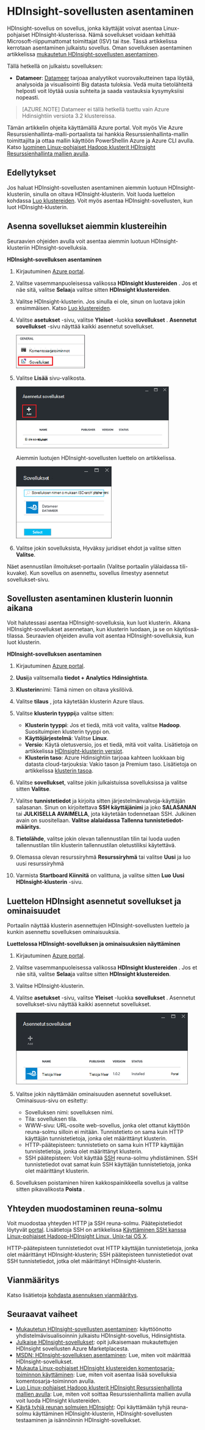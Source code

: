 <properties
    pageTitle="Hadoop-sovellusten asentaminen HDInsight | Microsoft Azure"
    description="Opettele HDInsight-sovellusten asentaminen HDInsight-sovellukset."
    services="hdinsight"
    documentationCenter=""
    authors="mumian"
    manager="jhubbard"
    editor="cgronlun"
    tags="azure-portal"/>

<tags
    ms.service="hdinsight"
    ms.devlang="na"
    ms.topic="hero-article"
    ms.tgt_pltfrm="na"
    ms.workload="big-data"
    ms.date="09/14/2016"
    ms.author="jgao"/>

# <a name="install-hdinsight-applications"></a>HDInsight-sovellusten asentaminen

HDInsight-sovellus on sovellus, jonka käyttäjät voivat asentaa Linux-pohjaiset HDInsight-klusterissa. Nämä sovellukset voidaan kehittää Microsoft-riippumattomat toimittajat (ISV) tai itse. Tässä artikkelissa kerrotaan asentaminen julkaistu sovellus. Oman sovelluksen asentaminen artikkelissa [mukautetun HDInsight-sovellusten asentaminen](hdinsight-apps-install-custom-applications.md). 

Tällä hetkellä on julkaistu sovelluksen:

- **Datameer**: [Datameer](http://www.datameer.com/documentation/display/DAS50/Home?ls=Partners&lsd=Microsoft&c=Partners&cd=Microsoft) tarjoaa analyytikot vuorovaikutteinen tapa löytää, analysoida ja visualisointi Big datasta tuloksia. Vedä muita tietolähteitä helposti voit löytää uusia suhteita ja saada vastauksia kysymyksiisi nopeasti.

>[AZURE.NOTE] Datameer ei tällä hetkellä tuettu vain Azure Hdinsightiin versiota 3.2 klustereissa.

Tämän artikkelin ohjeita käyttämällä Azure portal. Voit myös Vie Azure Resurssienhallinta-malli-portaalista tai hankkia Resurssienhallinta-mallin toimittajilta ja ottaa mallin käyttöön PowerShellin Azure ja Azure CLI avulla.  Katso [luominen Linux-pohjaiset Hadoop klusterit HDInsight Resurssienhallinta mallien avulla](hdinsight-hadoop-create-linux-clusters-arm-templates.md).

## <a name="prerequisites"></a>Edellytykset

Jos haluat HDInsight-sovellusten asentaminen aiemmin luotuun HDInsight-klusteriin, sinulla on oltava HDInsight-klusterin. Voit luoda luettelon kohdassa [Luo klustereiden](hdinsight-hadoop-linux-tutorial-get-started.md#create-cluster). Voit myös asentaa HDInsight-sovellusten, kun luot HDInsight-klusterin.

## <a name="install-applications-to-existing-clusters"></a>Asenna sovellukset aiemmin klustereihin

Seuraavien ohjeiden avulla voit asentaa aiemmin luotuun HDInsight-klusteriin HDInsight-sovelluksia.

**HDInsight-sovelluksen asentaminen**

1. Kirjautuminen [Azure portal](https://portal.azure.com).
2. Valitse vasemmanpuoleisessa valikossa **HDInsight klustereiden** .  Jos et näe sitä, valitse **Selaa**ja valitse sitten **HDInsight klustereiden**.
3. Valitse HDInsight-klusterin.  Jos sinulla ei ole, sinun on luotava jokin ensimmäisen.  Katso [Luo klustereiden](hdinsight-hadoop-linux-tutorial-get-started.md#create-cluster).
4. Valitse **asetukset** -sivu, valitse **Yleiset** -luokka **sovellukset** . **Asennetut sovellukset** -sivu näyttää kaikki asennetut sovellukset. 

    ![hdinsight sovellusten portal-valikko](./media/hdinsight-apps-install-applications/hdinsight-apps-portal-menu.png)

5. Valitse **Lisää** sivu-valikosta. 

    ![hdinsight asennetut sovellukset-sovellukset](./media/hdinsight-apps-install-applications/hdinsight-apps-installed-apps.png)

    Aiemmin luotujen HDInsight-sovellusten luettelo on artikkelissa.

    ![hdinsight sovellukset käytettävissä olevat sovellukset](./media/hdinsight-apps-install-applications/hdinsight-apps-list.png)

6. Valitse jokin sovelluksista, Hyväksy juridiset ehdot ja valitse sitten **Valitse**.

Näet asennustilan ilmoitukset-portaalin (Valitse portaalin ylälaidassa tili-kuvake). Kun sovellus on asennettu, sovellus ilmestyy asennetut sovellukset-sivu.

## <a name="install-applications-during-cluster-creation"></a>Sovellusten asentaminen klusterin luonnin aikana

Voit halutessasi asentaa HDInsight-sovelluksia, kun luot klusterin. Aikana HDInsight-sovellukset asennetaan, kun klusterin luodaan, ja se on käytössä-tilassa. Seuraavien ohjeiden avulla voit asentaa HDInsight-sovelluksia, kun luot klusterin.

**HDInsight-sovelluksen asentaminen**

1. Kirjautuminen [Azure portal](https://portal.azure.com).
2. **Uusi**ja valitsemalla **tiedot + Analytics** **Hdinsightista**.
3. **Klusterin**nimi: Tämä nimen on oltava yksilöivä.
4. Valitse **tilaus** , jota käytetään klusterin Azure tilaus.
5. Valitse **klusterin tyyppi**ja valitse sitten:

    - **Klusterin tyyppi**: Jos et tiedä, mitä voit valita, valitse **Hadoop**. Suosituimpien klusterin tyyppi on.
    - **Käyttöjärjestelmä**: Valitse **Linux**.
    - **Versio**: Käytä oletusversio, jos et tiedä, mitä voit valita. Lisätietoja on artikkelissa [HDInsight-klusterin versiot](hdinsight-component-versioning.md).
    - **Klusterin taso**: Azure Hdinsightiin tarjoaa kahteen luokkaan big datasta cloud-tarjouksia: Vakio tason ja Premium taso. Lisätietoja on artikkelissa [klusterin tasoa](hdinsight-hadoop-provision-linux-clusters.md#cluster-tiers).
6. Valitse **sovellukset**, valitse jokin julkaistuissa sovelluksissa ja valitse sitten **Valitse**.
6. Valitse **tunnistetiedot** ja kirjoita sitten järjestelmänvalvoja-käyttäjän salasanan. Sinun on kirjoitettava **SSH käyttäjänimi** ja joko **SALASANAN** tai **JULKISELLA AVAIMELLA**, jota käytetään todennetaan SSH. Julkinen avain on suositellaan. **Valitse alalaidassa Tallenna tunnistetiedot-määritys.**
8. **Tietolähde**, valitse jokin olevan tallennustilan tilin tai luoda uuden tallennustilan tilin klusterin tallennustilan oletustiliksi käytettävä.
9. Olemassa olevan resurssiryhmä **Resurssiryhmä** tai valitse **Uusi** ja luo uusi resurssiryhmä

10. Varmista **Startboard Kiinnitä** on valittuna, ja valitse sitten **Luo** **Uusi HDInsight-klusterin** -sivu. 

## <a name="list-installed-hdinsight-apps-and-properties"></a>Luettelon HDInsight asennetut sovellukset ja ominaisuudet

Portaalin näyttää klusterin asennettujen HDInsight-sovellusten luettelo ja kunkin asennettu sovelluksen ominaisuuksia.

**Luettelossa HDInsight-sovelluksen ja ominaisuuksien näyttäminen**

1. Kirjautuminen [Azure portal](https://portal.azure.com).
2. Valitse vasemmanpuoleisessa valikossa **HDInsight klustereiden** .  Jos et näe sitä, valitse **Selaa**ja valitse sitten **HDInsight klustereiden**.
3. Valitse HDInsight-klusterin.
4. Valitse **asetukset** -sivu, valitse **Yleiset** -luokka **sovellukset** . Asennetut sovellukset-sivu näyttää kaikki asennetut sovellukset. 

    ![hdinsight asennetut sovellukset-sovellukset](./media/hdinsight-apps-install-applications/hdinsight-apps-installed-apps-with-apps.png)

5. Valitse jokin näyttämään ominaisuuden asennetut sovellukset. Ominaisuus-sivu on esitetty:

    - Sovelluksen nimi: sovelluksen nimi.
    - Tila: sovelluksen tila. 
    - WWW-sivu: URL-osoite web-sovellus, jonka olet ottanut käyttöön reuna-solmu silloin ei mitään. Tunnistetieto on sama kuin HTTP käyttäjän tunnistetietoja, jonka olet määrittänyt klusterin.
    - HTTP-päätepisteen: tunnistetieto on sama kuin HTTP käyttäjän tunnistetietoja, jonka olet määrittänyt klusterin. 
    - SSH päätepisteen: Voit käyttää [SSH](hdinsight-hadoop-linux-use-ssh-unix.md) reuna-solmu yhdistäminen. SSH tunnistetiedot ovat samat kuin SSH käyttäjän tunnistetietoja, jonka olet määrittänyt klusterin.

6. Sovelluksen poistaminen hiiren kakkospainikkeella sovellus ja valitse sitten pikavalikosta **Poista** .

## <a name="connect-to-the-edge-node"></a>Yhteyden muodostaminen reuna-solmu

Voit muodostaa yhteyden HTTP ja SSH reuna-solmu. Päätepistetiedot löytyvät [portal](#list-installed-hdinsight-apps-and-properties). Lisätietoja SSH on artikkelissa [Käyttäminen SSH kanssa Linux-pohjaiset Hadoop-HDInsight Linux, Unix-tai OS X](hdinsight-hadoop-linux-use-ssh-unix.md). 

HTTP-päätepisteen tunnistetiedot ovat HTTP käyttäjän tunnistetietoja, jonka olet määrittänyt HDInsight-klusterin; SSH päätepisteen tunnistetiedot ovat SSH tunnistetiedot, jotka olet määrittänyt HDInsight-klusterin.

## <a name="troubleshoot"></a>Vianmääritys

Katso lisätietoja [kohdasta asennuksen vianmääritys](hdinsight-apps-install-custom-applications.md#troubleshoot-the-installation).

## <a name="next-steps"></a>Seuraavat vaiheet

- [Mukautetun HDInsight-sovellusten asentaminen](hdinsight-apps-install-custom-applications.md): käyttöönotto yhdistelmävisualisoinnin julkaistu HDInsight-sovellus, Hdinsightista.
- [Julkaise HDInsight-sovellukset](hdinsight-apps-publish-applications.md): opit julkaisemaan mukautettujen HDInsight sovellusten Azure Marketplacesta.
- [MSDN: HDInsight-sovelluksen asentaminen](https://msdn.microsoft.com/library/mt706515.aspx): Lue, miten voit määrittää HDInsight-sovellukset.
- [Mukauta Linux-pohjaiset HDInsight klustereiden komentosarja-toiminnon käyttäminen](hdinsight-hadoop-customize-cluster-linux.md): Lue, miten voit asentaa lisää sovelluksia komentosarja-toiminnon avulla.
- [Luo Linux-pohjaiset Hadoop klusterit HDInsight Resurssienhallinta mallien avulla](hdinsight-hadoop-create-linux-clusters-arm-templates.md): Lue, miten voit soittaa Resurssienhallinta mallien avulla voit luoda HDInsight klustereiden.
- [Käytä tyhjä reunan solmujen HDInsight](hdinsight-apps-use-edge-node.md): Opi käyttämään tyhjä reuna-solmu käyttäminen HDInsight-klusterin, HDInsight-sovellusten testaaminen ja isännöinnin HDInsight-sovellukset.

